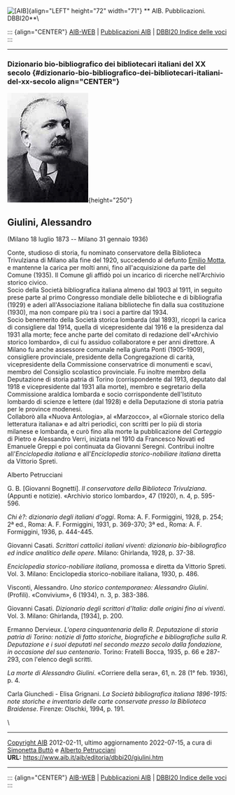 ![\[AIB\]](/aib/wi/aibv72.gif){align="LEFT" height="72" width="71"}
** AIB. Pubblicazioni. DBBI20**\

::: {align="CENTER"}
[AIB-WEB](/) \| [Pubblicazioni AIB](/pubblicazioni/) \| [DBBI20 Indice
delle voci](dbbi20.htm)
:::

------------------------------------------------------------------------

### Dizionario bio-bibliografico dei bibliotecari italiani del XX secolo {#dizionario-bio-bibliografico-dei-bibliotecari-italiani-del-xx-secolo align="CENTER"}

![\[Ritratto\]](giulini.jpg){height="250"}

## Giulini, Alessandro

(Milano 18 luglio 1873 -- Milano 31 gennaio 1936)

Conte, studioso di storia, fu nominato conservatore della Biblioteca
Trivulziana di Milano alla fine del 1920, succedendo al defunto [Emilio
Motta](motta.htm), e mantenne la carica per molti anni, fino
all\'acquisizione da parte del Comune (1935). Il Comune gli affidò poi
un incarico di ricerche nell\'Archivio storico civico.\
Socio della Società bibliografica italiana almeno dal 1903 al 1911, in
seguito prese parte al primo Congresso mondiale delle biblioteche e di
bibliografia (1929) e aderì all\'Associazione italiana biblioteche fin
dalla sua costituzione (1930), ma non compare più tra i soci a partire
dal 1934.\
Socio benemerito della Società storica lombarda (dal 1893), ricoprì la
carica di consigliere dal 1914, quella di vicepresidente dal 1916 e la
presidenza dal 1931 alla morte; fece anche parte del comitato di
redazione dell\'«Archivio storico lombardo», di cui fu assiduo
collaboratore e per anni direttore. A Milano fu anche assessore comunale
nella giunta Ponti (1905-1909), consigliere provinciale, presidente
della Congregazione di carità, vicepresidente della Commissione
conservatrice di monumenti e scavi, membro del Consiglio scolastico
provinciale. Fu inoltre membro della Deputazione di storia patria di
Torino (corrispondente dal 1913, deputato dal 1918 e vicepresidente dal
1931 alla morte), membro e segretario della Commissione araldica
lombarda e socio corrispondente dell\'Istituto lombardo di scienze e
lettere (dal 1928) e della Deputazione di storia patria per le province
modenesi.\
Collaborò alla «Nuova Antologia», al «Marzocco», al «Giornale storico
della letteratura italiana» e ad altri periodici, con scritti per lo più
di storia milanese e lombarda, e curò fino alla morte la pubblicazione
del *Carteggio* di Pietro e Alessandro Verri, iniziata nel 1910 da
Francesco Novati ed Emanuele Greppi e poi continuata da Giovanni
Seregni. Contribuì inoltre all\'*Enciclopedia italiana* e
all\'*Enciclopedia storico-nobiliare italiana* diretta da Vittorio
Spreti.

Alberto Petrucciani

G. B. \[Giovanni Bognetti\]. *Il conservatore della Biblioteca
Trivulziana*. (Appunti e notizie). «Archivio storico lombardo», 47
(1920), n. 4, p. 595-596.

*Chi è?: dizionario degli italiani d\'oggi*. Roma: A. F. Formiggini,
1928, p. 254; 2ª ed., Roma: A. F. Formiggini, 1931, p. 369-370; 3ª ed.,
Roma: A. F. Formiggini, 1936, p. 444-445.

Giovanni Casati. *Scrittori cattolici italiani viventi: dizionario
bio-bibliografico ed indice analitico delle opere*. Milano: Ghirlanda,
1928, p. 37-38.

*Enciclopedia storico-nobiliare italiana*, promossa e diretta da
Vittorio Spreti. Vol. 3. Milano: Enciclopedia storico-nobiliare
italiana, 1930, p. 486.

Visconti, Alessandro. *Uno storico contemporaneo: Alessandro Giulini*.
(Profili). «Convivium», 6 (1934), n. 3, p. 383-386.

Giovanni Casati. *Dizionario degli scrittori d\'Italia: dalle origini
fino ai viventi*. Vol. 3. Milano: Ghirlanda, \[1934\], p. 200.

Ermanno Dervieux. *L\'opera cinquantenaria della R. Deputazione di
storia patria di Torino: notizie di fatto storiche, biografiche e
bibliografiche sulla R. Deputazione e i suoi deputati nel secondo mezzo
secolo dalla fondazione, in occasione del suo centenario*. Torino:
Fratelli Bocca, 1935, p. 66 e 287-293, con l\'elenco degli scritti.

*La morte di Alessandro Giulini*. «Corriere della sera», 61, n. 28 (1°
feb. 1936), p. 4.

Carla Giunchedi - Elisa Grignani. *La Società bibliografica italiana
1896-1915: note storiche e inventario delle carte conservate presso la
Biblioteca Braidense*. Firenze: Olschki, 1994, p. 191.

\

------------------------------------------------------------------------

[Copyright AIB](/su-questo-sito/dichiarazione-di-copyright-aib-web/)
2012-02-11, ultimo aggiornamento 2022-07-15, a cura di [Simonetta
Buttò](/aib/redazione3.htm) e [Alberto
Petrucciani](/su-questo-sito/redazione-aib-web/)\
**URL:** https://www.aib.it/aib/editoria/dbbi20/giulini.htm

------------------------------------------------------------------------

::: {align="CENTER"}
[AIB-WEB](/) \| [Pubblicazioni AIB](/pubblicazioni/) \| [DBBI20 Indice
delle voci](dbbi20.htm)
:::
